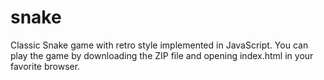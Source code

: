 snake
=====

Classic Snake game with retro style implemented in JavaScript. You can play the game by downloading the ZIP file and opening index.html in your favorite browser.